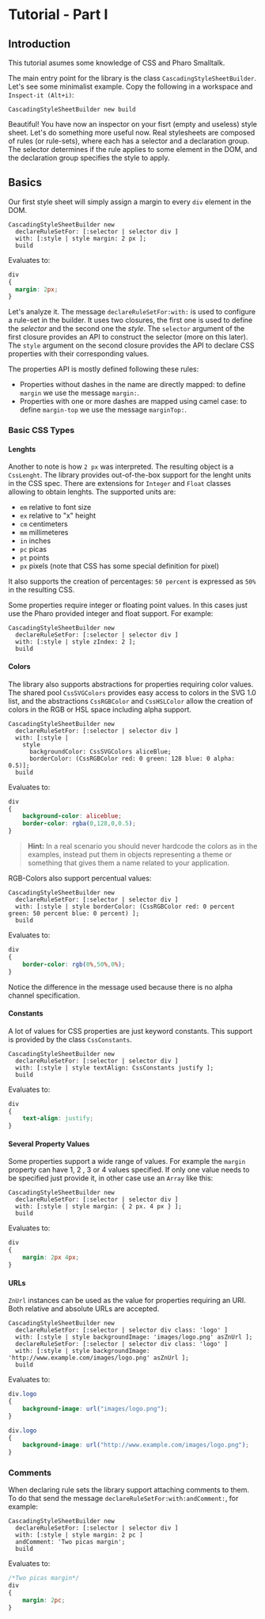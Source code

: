 Tutorial - Part I
=================

## Introduction

This tutorial asumes some knowledge of CSS and Pharo Smalltalk.

The main entry point for the library is the class `CascadingStyleSheetBuilder`. Let's see some minimalist example. Copy the following in a workspace and `Inspect-it (Alt+i)`:

```smalltalk
CascadingStyleSheetBuilder new build
```

Beautiful! You have now an inspector on your fisrt (empty and useless) style sheet. Let's do something more useful now. Real stylesheets are composed of rules (or rule-sets), where each has a selector and a declaration group. The selector determines if the rule applies to some element in the DOM, and the declaration group specifies the style to apply.

## Basics

Our first style sheet will simply assign a margin to every `div` element in the DOM.

```smalltalk
CascadingStyleSheetBuilder new 
  declareRuleSetFor: [:selector | selector div ]
  with: [:style | style margin: 2 px ];
  build
```
Evaluates to:
```css
div
{
  margin: 2px;
}
```
Let's analyze it. The message `declareRuleSetFor:with:` is used to configure a rule-set in the builder. It uses two closures, the first one is used to define the *selector* and the second one the *style*. The `selector` argument of the first closure provides an API to construct the selector (more on this later). The `style` argument on the second closure provides the API to declare CSS properties with their corresponding values.

The properties API is mostly defined following these rules:
- Properties without dashes in the name are directly mapped: to define `margin` we use the message `margin:`.
- Properties with one or more dashes are mapped using camel case: to define `margin-top` we use the message `marginTop:`.

### Basic CSS Types

#### Lenghts

Another to note is how `2 px` was interpreted. The resulting object is a `CssLenght`. The library provides out-of-the-box support for the lenght units in the CSS spec. There are extensions for `Integer` and `Float` classes allowing to obtain lenghts. The supported units are: 
- `em` relative to font size
- `ex` relative to "x" height
- `cm` centimeters
- `mm` millimeteres
- `in` inches
- `pc` picas
- `pt` points 
- `px` pixels (note that CSS has some special definition for pixel)

It also supports the creation of percentages: `50 percent` is expressed as `50%` in the resulting CSS.

Some properties require integer or floating point values. In this cases just use the Pharo provided integer and float support. For example: 
```smalltalk
CascadingStyleSheetBuilder new 
  declareRuleSetFor: [:selector | selector div ]
  with: [:style | style zIndex: 2 ];
  build
```

#### Colors

The library also supports abstractions for properties requiring color values. The shared pool `CssSVGColors` provides easy access to colors in the SVG 1.0 list, and the abstractions `CssRGBColor` and `CssHSLColor` allow the creation of colors in the RGB or HSL space including alpha support.

```smalltalk
CascadingStyleSheetBuilder new 
  declareRuleSetFor: [:selector | selector div ]
  with: [:style | 
    style 
      backgroundColor: CssSVGColors aliceBlue;
      borderColor: (CssRGBColor red: 0 green: 128 blue: 0 alpha: 0.5)];
  build
```

Evaluates to:
```css
div
{
	background-color: aliceblue;
	border-color: rgba(0,128,0,0.5);
}
```
> **Hint:** In a real scenario you should never hardcode the colors as in the examples, instead put them in objects representing a theme or something that gives them a name related to your application.

RGB-Colors also support percentual values:

```smalltalk
CascadingStyleSheetBuilder new 
  declareRuleSetFor: [:selector | selector div ]
  with: [:style | style borderColor: (CssRGBColor red: 0 percent green: 50 percent blue: 0 percent) ];
  build
```
Evaluates to:
```css
div
{
	border-color: rgb(0%,50%,0%);
}
```
Notice the difference in the message used because there is no alpha channel specification.

#### Constants

A lot of values for CSS properties are just keyword constants. This support is provided by the class `CssConstants`.

```smalltalk
CascadingStyleSheetBuilder new 
  declareRuleSetFor: [:selector | selector div ]
  with: [:style | style textAlign: CssConstants justify ];
  build
```
Evaluates to:
```css
div
{
	text-align: justify;
}
```

#### Several Property Values

Some properties support a wide range of values. For example the `margin` property can have 1, 2 , 3 or 4 values specified. If only one value needs to be specified just provide it, in other case use an `Array` like this:

```smalltalk
CascadingStyleSheetBuilder new 
  declareRuleSetFor: [:selector | selector div ]
  with: [:style | style margin: { 2 px. 4 px } ];
  build
```
Evaluates to:
```css
div
{
	margin: 2px 4px;
}
```
#### URLs

`ZnUrl` instances can be used as the value for properties requiring an URI. Both relative and absolute URLs are accepted.

```smalltalk
CascadingStyleSheetBuilder new 
  declareRuleSetFor: [:selector | selector div class: 'logo' ]
  with: [:style | style backgroundImage: 'images/logo.png' asZnUrl ];
  declareRuleSetFor: [:selector | selector div class: 'logo' ]
  with: [:style | style backgroundImage: 'http://www.example.com/images/logo.png' asZnUrl ];
  build
```
Evaluates to:
```css
div.logo
{
	background-image: url("images/logo.png");
}

div.logo
{
	background-image: url("http://www.example.com/images/logo.png");
}
```

### Comments

When declaring rule sets the library support attaching comments to them. To do that send the message `declareRuleSetFor:with:andComment:`, for example:

```smalltalk
CascadingStyleSheetBuilder new 
  declareRuleSetFor: [:selector | selector div ]
  with: [:style | style margin: 2 pc ]
  andComment: 'Two picas margin';
  build
```
Evaluates to:
```css
/*Two picas margin*/
div
{
	margin: 2pc;
}
```
